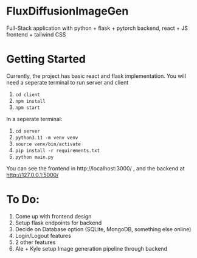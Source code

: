 # FluxDiffusionImageGen
Full-Stack application with python + flask + pytorch backend, react + JS frontend + tailwind CSS

# Getting Started
Currently, the project has basic react and flask implementation. You will need a seperate terminal to run server and client

1. ```cd client```
2. ```npm install```
3. ```npm start```

In a seperate terminal:

1. ```cd server```
2. ```python3.11 -m venv venv```
3. ```source venv/bin/activate```
4. ```pip install -r requirements.txt```
5. ```python main.py```

You can see the frontend in http://localhost:3000/ , and the backend at http://127.0.0.1:5000/

# To Do:
1. Come up with frontend design
2. Setup flask endpoints for backend
3. Decide on Database option (SQLite, MongoDB, something else online)
4. Login/Logout features
5. 2 other features
6. Ale + Kyle setup Image generation pipeline through backend